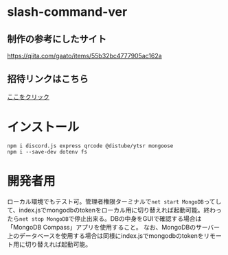 # slash-command-ver

## 制作の参考にしたサイト

https://qiita.com/gaato/items/55b32bc4777905ac162a

## 招待リンクはこちら

[ここをクリック](https://discord.com/api/oauth2/authorize?client_id=949289830481821776&permissions=277025475600&scope=bot%20applications.commands)

# インストール

```
npm i discord.js express qrcode @distube/ytsr mongoose
npm i --save-dev dotenv fs
```

# 開発者用

ローカル環境でもテスト可。管理者権限ターミナルで`net start MongoDB`ってして、index.jsでmongodbのtokenをローカル用に切り替えれば起動可能。終わったら`net stop MongoDB`で停止出来る。DBの中身をGUIで確認する場合は「MongoDB Compass」アプリを使用すること。
なお、MongoDBのサーバー上のデータベースを使用する場合は同様にindex.jsでmongodbのtokenをリモート用に切り替えれば起動可能。
